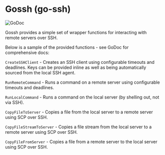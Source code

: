 # Gossh (go-ssh)

![GoDoc](https://godoc.org/github.com/Diggs/gossh?status.svg)

Gossh provides a simple set of wrapper functions for interacting with remote
servers over SSH.

Below is a sample of the provided functions - see GoDoc for comprehensive docs:

`CreateSSHClient` - Creates an SSH client using configurable timeouts and deadlines. Keys can be provided inline as well as being automatically sourced from the local SSH agent.

`RunRemoteCommand` - Runs a command on a remote server using configurable timeouts and deadlines.

`RunLocalCommand` - Runs a command on the local server (by shelling out, not via SSH).

`CopyFileToServer` - Copies a file from the local server to a remote server using SCP over SSH.

`CopyFileStreamToServer` - Copies a file stream from the local server to a remote server using SCP over SSH.

`CopyFileFromServer` - Copies a file from a remote server to the local server using SCP over SSH.
